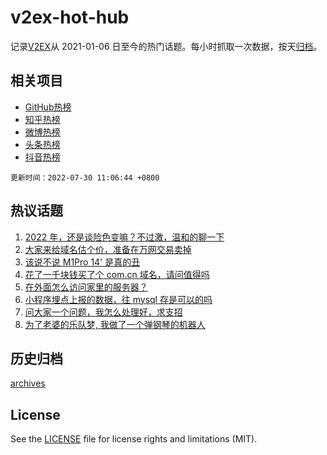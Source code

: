 # v2ex-hot-hub

 记录[V2EX](https://www.v2ex.com/)从 2021-01-06 日至今的热门话题。每小时抓取一次数据，按天[归档](archives)。
 
 ## 相关项目

- [GitHub热榜](https://github.com/snaildev/github-hot-hub)
- [知乎热榜](https://github.com/snaildev/zhihu-hot-hub)
- [微博热榜](https://github.com/snaildev/weibo-hot-hub)
- [头条热榜](https://github.com/snaildev/toutiao-hot-hub)
- [抖音热榜](https://github.com/snaildev/douyin-hot-hub)


 `更新时间：2022-07-30 11:06:44 +0800`

## 热议话题

1. [2022 年，还是谈险色变嘛？不过激，温和的聊一下](https://www.v2ex.com/t/869432)
1. [大家来给域名估个价，准备在万网交易卖掉](https://www.v2ex.com/t/869449)
1. [该说不说 M1Pro 14' 是真的丑](https://www.v2ex.com/t/869418)
1. [花了一千块钱买了个 com.cn 域名，请问值得吗](https://www.v2ex.com/t/869437)
1. [在外面怎么访问家里的服务器？](https://www.v2ex.com/t/869500)
1. [小程序埋点上报的数据，往 mysql 存是可以的吗](https://www.v2ex.com/t/869507)
1. [问大家一个问题，我怎么处理好，求支招](https://www.v2ex.com/t/869451)
1. [为了老婆的乐队梦, 我做了一个弹钢琴的机器人](https://www.v2ex.com/t/869471)

## 历史归档

[archives](archives)

## License

See the [LICENSE](LICENSE) file for license rights and limitations (MIT).

